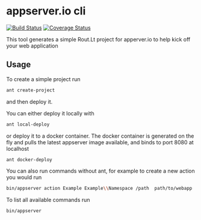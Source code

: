 # appserver.io cli
[![Build Status](https://travis-ci.org/AW3i/appserver-io-cli.svg?branch=aw%2Farguments)](https://travis-ci.org/AW3i/appserver-io-cli)
[![Coverage Status](https://coveralls.io/repos/github/AW3i/appserver-io-cli/badge.svg?branch=master)](https://coveralls.io/github/AW3i/appserver-io-cli?branch=master)

This tool generates a simple Rout.Lt project for apperver.io to help kick off your web application

## Usage

To create a simple project run
```bash
ant create-project
```
and then deploy it.

You can either deploy it locally with
```bash
ant local-deploy
```


or deploy it to a docker container.
The docker container is generated on the fly and pulls the latest appserver image available, and binds to port 8080 at localhost
```bash
ant docker-deploy
```

You can also run commands without ant, for example to create a new action you would run
```bash
bin/appserver action Example Example\\Namespace /path  path/to/webapp
```

To list all available commands run
```bash
bin/appserver
```
